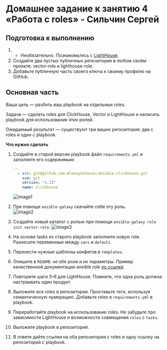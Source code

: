 # Домашнее задание к занятию 4 «Работа с roles» - Сильчин Сергей

## Подготовка к выполнению

1. * Необязательно. Познакомьтесь с [LightHouse](https://youtu.be/ymlrNlaHzIY?t=929).
2. Создайте два пустых публичных репозитория в любом своём проекте: vector-role и lighthouse-role.
3. Добавьте публичную часть своего ключа к своему профилю на GitHub.

## Основная часть

Ваша цель — разбить ваш playbook на отдельные roles. 

Задача — сделать roles для ClickHouse, Vector и LightHouse и написать playbook для использования этих ролей. 

Ожидаемый результат — существуют три ваших репозитория: два с roles и один с playbook.

**Что нужно сделать**

1. Создайте в старой версии playbook файл `requirements.yml` и заполните его содержимым:

   ```yaml
   ---
     - src: git@github.com:AlexeySetevoi/ansible-clickhouse.git
       scm: git
       version: "1.13"
       name: clickhouse 
   ```  
   ![image1](https://github.com/user-attachments/assets/c418905e-c424-47fe-8fb7-e51d9fae985a)  

2. При помощи `ansible-galaxy` скачайте себе эту роль.  
   ![image2](https://github.com/user-attachments/assets/31e6eaa5-8ce0-4081-ba79-3800dbf1633e)  

3. Создайте новый каталог с ролью при помощи `ansible-galaxy role init vector-role`.
   ![image3](https://github.com/user-attachments/assets/2a9d2169-27cd-4b26-90cf-f47b823ef8b0)
   
5. На основе tasks из старого playbook заполните новую role. Разнесите переменные между `vars` и `default`. 
6. Перенести нужные шаблоны конфигов в `templates`.
7. Опишите в `README.md` обе роли и их параметры. Пример качественной документации ansible role [по ссылке](https://github.com/cloudalchemy/ansible-prometheus).
8. Повторите шаги 3–6 для LightHouse. Помните, что одна роль должна настраивать один продукт.
9. Выложите все roles в репозитории. Проставьте теги, используя семантическую нумерацию. Добавьте roles в `requirements.yml` в playbook.
10. Переработайте playbook на использование roles. Не забудьте про зависимости LightHouse и возможности совмещения `roles` с `tasks`.
11. Выложите playbook в репозиторий.
12. В ответе дайте ссылки на оба репозитория с roles и одну ссылку на репозиторий с playbook.
